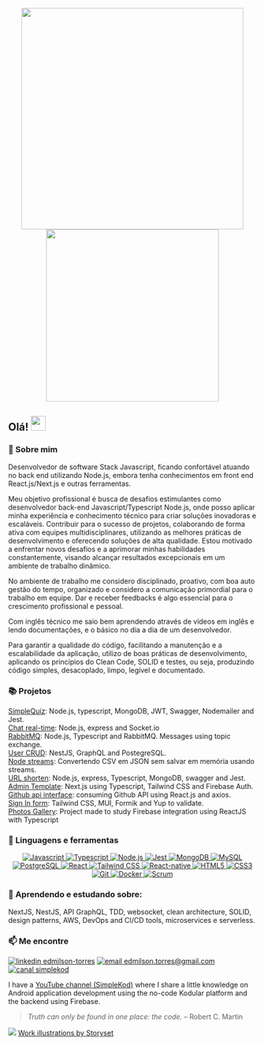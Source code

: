 <p align="center"><a href="#">
    <img align="center" width="450" src="https://user-images.githubusercontent.com/64763336/199843578-33d3805c-f9a5-47e0-95e9-6eba10add45c.svg" />
  </a>
  <span><a href="#">
<img align="center" width="350" src="https://user-images.githubusercontent.com/64763336/199843667-2f27a6f4-72b2-470c-9473-79946475b70f.png" />
  </a>
</p>
    
## Olá! <img src="https://raw.githubusercontent.com/iampavangandhi/iampavangandhi/master/gifs/Hi.gif" width="30px"></h2>
### 🪪 Sobre mim
Desenvolvedor de software Stack Javascript, ficando confortável atuando no back end utilizando Node.js, embora tenha conhecimentos em front end React.js/Next.js e outras ferramentas.

Meu objetivo profissional é busca de desafios estimulantes como desenvolvedor back-end Javascript/Typescript Node.js, onde posso aplicar minha experiência e conhecimento técnico para criar soluções inovadoras e escaláveis. Contribuir para o sucesso de projetos, colaborando de forma ativa com equipes multidisciplinares, utilizando as melhores práticas de desenvolvimento e oferecendo soluções de alta qualidade. Estou motivado a enfrentar novos desafios e a aprimorar minhas habilidades constantemente, visando alcançar resultados excepcionais em um ambiente de trabalho dinâmico.

No ambiente de trabalho me considero disciplinado, proativo, com boa auto gestão do tempo, organizado e considero a comunicação primordial para o trabalho em equipe. Dar e receber feedbacks é algo essencial para o crescimento profissional e pessoal.

Com inglês técnico me saio bem aprendendo através de vídeos em inglês e lendo documentações, e o básico no dia a dia de um desenvolvedor.

Para garantir a qualidade do código, facilitando a manutenção e a escalabilidade da aplicação, utilizo de boas práticas de desenvolvimento, aplicando os princípios do Clean Code, SOLID e testes, ou seja, produzindo código simples, desacoplado, limpo, legível e documentado.


### 📚 Projetos

<a href="https://github.com/edmilson-torres/simplequiz-api">SimpleQuiz</a>: Node.js, typescript, MongoDB, JWT, Swagger, Nodemailer and Jest.  
<a href="https://github.com/edmilson-torres/nodejs-socketio">Chat real-time</a>: Node.js, express and Socket.io  
<a href="https://github.com/edmilson-torres/nodejs-rabbitmq">RabbitMQ</a>: Node.js, Typescript and RabbitMQ. Messages using topic exchange.  
<a href="https://github.com/edmilson-torres/nestjs-graphql-postgres">User CRUD</a>: NestJS, GraphQL and PostegreSQL.  
<a href="https://github.com/edmilson-torres/nodejs-streams">Node streams</a>: Convertendo CSV em JSON sem salvar em memória usando streams.  
<a href="https://github.com/edmilson-torres/url-shortener-dio">URL shorten</a>: Node.js, express, Typescript, MongoDB, swagger and Jest.  
<a href="https://github.com/edmilson-torres/admin-template">Admin Template</a>: Next.js using Typescript, Tailwind CSS and Firebase Auth.  
<a href="https://github.com/edmilson-torres/github-api-interface">Github api interface</a>: consuming Github API using React.js and axios.  
<a href="https://github.com/edmilson-torres/react-form-mui-tailwind">Sign In form</a>: Tailwind CSS, MUI, Formik and Yup to validate.  
<a href="https://github.com/edmilson-torres/gallery-react-firebase">Photos Gallery</a>: Project made to study Firebase integration using ReactJS with Typescript  

### 🌱 Linguagens e ferramentas
<p style="text-align:center"><a href="#">
<img alt="Javascript" src="https://img.shields.io/badge/javascript-%230d1117.svg?style=for-the-badge&logo=javascript"/>
<img alt="Typescript" src="https://img.shields.io/badge/typescript-%230d1117.svg?style=for-the-badge&logo=typescript"/>
    
<img alt="Node.js" src="https://img.shields.io/badge/node_js-%230d1117?style=for-the-badge&logo=nodedotjs"/>
<img alt="Jest" src="https://img.shields.io/badge/jest-%230d1117?style=for-the-badge&logo=jest"/>

<img alt="MongoDB" src="https://img.shields.io/badge/mongodb-%230d1117?style=for-the-badge&logo=mongodb"/>
<img alt="MySQL" src="https://img.shields.io/badge/MySQL-%230d1117?style=for-the-badge&logo=mysql"/>
<img alt="PostgreSQL" src="https://img.shields.io/badge/PostgreSQL-%230d1117?style=for-the-badge&logo=postgresql"/>

<img alt="React" src="https://img.shields.io/badge/react-%230d1117.svg?style=for-the-badge&logo=react"/>
<img alt="Tailwind CSS" src="https://img.shields.io/badge/tailwindcss-%230d1117?style=for-the-badge&logo=tailwindcss"/>
<img alt="React-native" src="https://img.shields.io/badge/react_native-%230d1117.svg?style=for-the-badge&logo=react"/>
<img alt="HTML5" src= "https://img.shields.io/badge/html5-%230d1117.svg?style=for-the-badge&logo=html5">
<img alt="CSS3" src= "https://img.shields.io/badge/css3-%230d1117.svg?style=for-the-badge&logo=css3&logoColor=1572B6">
 
<img alt="Git" src="https://img.shields.io/badge/git-%230d1117?style=for-the-badge&logo=git"/>
<img alt="Docker" src="https://img.shields.io/badge/Docker-%230d1117?style=for-the-badge&logo=Docker"/>
<img alt="Scrum" src="https://img.shields.io/badge/scrum-%230d1117?style=for-the-badge&logo=Scrum%20Alliance"/>
</a>
</p>
  
### 📝 Aprendendo e estudando sobre: 
NextJS, NestJS, API GraphQL, TDD, websocket, clean architecture, SOLID, design patterns, AWS, DevOps and CI/CD tools, microservices e serverless.
  
### 📫 Me encontre
<a href="https://www.linkedin.com/in/edmilson-torres"><img alt="linkedin edmilson-torres" src="https://img.shields.io/badge/-Edmilson Torres-0077B5?style=flat-square&logo=Linkedin&logoColor=white"/></a>
<a href="mailto:edmilson.torres@gmail.com"><img alt="email edmilson.torres@gmail.com" src="https://img.shields.io/badge/-edmilson.torres@gmail.com-D14836?style=flat-square&logo=Gmail&logoColor=white"/></a>
<a href="https://www.youtube.com/c/simplekod"><img alt="canal simplekod" src="https://img.shields.io/badge/-SimpleKod-D62422?style=flat-square&labelColor=D62422&logo=youtube&logoColor=white"/></a>

I have a [YouTube channel (SimpleKod)](https://www.youtube.com/c/simplekod) where I share a little knowledge on Android application development using the no-code Kodular platform and the backend using Firebase.

> _Truth can only be found in one place: the code._ – Robert C. Martin
<img src= "https://komarev.com/ghpvc/?username=edmilson-torres&label=Profile%20views&color=0e75b6&style=flat%22%20alt=%22edmilson-torres">
<a href="https://storyset.com/work">Work illustrations by Storyset</a>
